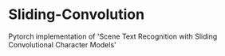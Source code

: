 # Sliding-Convolution
Pytorch implementation of 'Scene Text Recognition with Sliding Convolutional Character Models'

